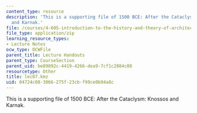 ```yaml
---
content_type: resource
description: 'This is a supporting file of 1500 BCE: After the Cataclysm: Knossos
  and Karnak.'
file: /courses/4-605-introduction-to-the-history-and-theory-of-architecture-spring-2012/04724c083066275f23cbf99ce0b94a8c_lec07.kmz
file_type: application/zip
learning_resource_types:
- Lecture Notes
ocw_type: OCWFile
parent_title: Lecture Handouts
parent_type: CourseSection
parent_uid: be89892c-4419-4266-dea9-7cf1c2884c08
resourcetype: Other
title: lec07.kmz
uid: 04724c08-3066-275f-23cb-f99ce0b94a8c
---
```

This is a supporting file of 1500 BCE: After the Cataclysm: Knossos and Karnak.

